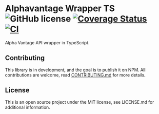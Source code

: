 # Alphavantage Wrapper TS ![GitHub license](https://img.shields.io/badge/license-MIT-blue.svg) [![Coverage Status](https://coveralls.io/repos/github/ricardo93borges/alphavantage/badge.svg?branch=develop)](https://coveralls.io/github/ricardo93borges/alphavantage?branch=develop) [![CI](https://github.com/ricardo93borges/alphavantage/actions/workflows/main.yml/badge.svg?branch=develop)](https://github.com/ricardo93borges/alphavantage/actions/workflows/main.yml)

Alpha Vantage API wrapper in TypeScript.

## Contributing

This library is in development, and the goal is to publish it on NPM. All contributions are welcome, read [CONTRIBUTING.md](CONTRIBUTING.md) for more details.

## License

This is an open source project under the MIT license, see LICENSE.md for additional information.
